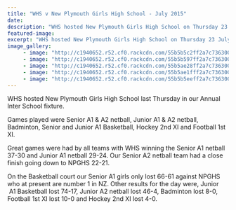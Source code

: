 ```yaml
---
title: "WHS v New Plymouth Girls High School - July 2015"
date: 
description: "WHS hosted New Plymouth Girls High School on Thursday 23 July 2015 in our Annual Inter School fixture."
featured-image: 
excerpt: "WHS hosted New Plymouth Girls High School on Thursday 23 July 2015 in our Annual Inter School fixture."
image_gallery:
	 - image: "http://c1940652.r52.cf0.rackcdn.com/55b5b5c2ff2a7c7363000375/WHS-v-NPGHS-netball-A2-23.7.15.7.gif"
	 - image: "http://c1940652.r52.cf0.rackcdn.com/55b5b597ff2a7c7363000371/WHS-v-NPGHS-netball-shooting-23.7.gif"
	 - image: "http://c1940652.r52.cf0.rackcdn.com/55b5ae28ff2a7c736300035d/WHS-v-NPGHS-Netball--23.7.gif"
	 - image: "http://c1940652.r52.cf0.rackcdn.com/55b5ae1fff2a7c736300035b/WHS-v-NPGHS-Netball-23.7.gif"
	 - image: "http://c1940652.r52.cf0.rackcdn.com/55b5b5eeff2a7c7363000377/WHS-v-NPGHS-netball-A2--23.7.gif"
---
```


<p><span>WHS hosted New Plymouth Girls High School last Thursday in our Annual Inter School fixture.&nbsp;</span></p>
<p><span>Games played were Senior A1 &amp; A2 netball, Junior A1 &amp; A2 netball, Badminton, Senior and Junior A1 Basketball, Hockey 2nd XI and Football 1st XI.</span></p>
<p><span>Great games were had by all teams with WHS winning the Senior A1 netball 37-30 and Junior A1 netball 29-24. Our Senior A2 netball team had a close finish going down to NPGHS 22-21.&nbsp;</span></p>
<p><span>On the Basketball court our Senior A1 girls only lost 66-61 against NPGHS who at present are number 1 in NZ. Other results for the day were, Junior &nbsp;A1 Basketball lost 74-17, Junior A2 netball lost 46-4, Badminton lost 8-0, Football 1st XI lost 10-0 and Hockey 2nd XI lost 4-0.&nbsp;</span></p>

